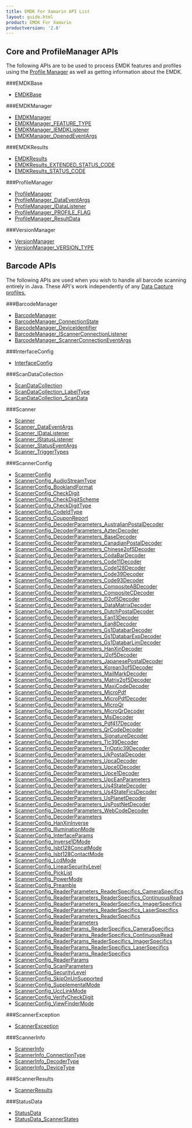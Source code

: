 ```yaml
---
title: EMDK For Xamarin API List
layout: guide.html
product: EMDK For Xamarin
productversion: '2.8'
---
```


## Core and ProfileManager APIs
The following APIs are to be used to process EMDK features and profiles using the [Profile Manager](/emdk-for-xamarin/2-8/guide/profilemanager/about) as well as getting information about the EMDK.

###EMDKBase

* [EMDKBase](/emdk-for-xamarin/2-8/api/EMDKBase)


###EMDKManager

* [EMDKManager](/emdk-for-xamarin/2-8/api/EMDKManager)
* [EMDKManager_FEATURE_TYPE](/emdk-for-xamarin/2-8/api/EMDKManager_FEATURE_TYPE)
* [EMDKManager_IEMDKListener](/emdk-for-xamarin/2-8/api/EMDKManager_IEMDKListener)
* [EMDKManager_OpenedEventArgs](/emdk-for-xamarin/2-8/api/EMDKManager_OpenedEventArgs)


###EMDKResults

* [EMDKResults](/emdk-for-xamarin/2-8/api/EMDKResults)
* [EMDKResults_EXTENDED_STATUS_CODE](/emdk-for-xamarin/2-8/api/EMDKResults_EXTENDED_STATUS_CODE)
* [EMDKResults_STATUS_CODE](/emdk-for-xamarin/2-8/api/EMDKResults_STATUS_CODE)


###ProfileManager

* [ProfileManager](/emdk-for-xamarin/2-8/api/ProfileManager)
* [ProfileManager_DataEventArgs](/emdk-for-xamarin/2-8/api/ProfileManager_DataEventArgs)
* [ProfileManager_IDataListener](/emdk-for-xamarin/2-8/api/ProfileManager_IDataListener)
* [ProfileManager_PROFILE_FLAG](/emdk-for-xamarin/2-8/api/ProfileManager_PROFILE_FLAG)
* [ProfileManager_ResultData](/emdk-for-xamarin/2-8/api/ProfileManager_ResultData)


###VersionManager

* [VersionManager](/emdk-for-xamarin/2-8/api/VersionManager)
* [VersionManager_VERSION_TYPE](/emdk-for-xamarin/2-8/api/VersionManager_VERSION_TYPE)


## Barcode APIs
The following APIs are used when you wish to handle all barcode scanning entirely in Java. These API's work independently of any [Data Capture profiles.](/emdk-for-xamarin/2-8/mx/data-capture)


###BarcodeManager

* [BarcodeManager](/emdk-for-xamarin/2-8/api/BarcodeManager)
* [BarcodeManager_ConnectionState](/emdk-for-xamarin/2-8/api/BarcodeManager_ConnectionState)
* [BarcodeManager_DeviceIdentifier](/emdk-for-xamarin/2-8/api/BarcodeManager_DeviceIdentifier)
* [BarcodeManager_IScannerConnectionListener](/emdk-for-xamarin/2-8/api/BarcodeManager_IScannerConnectionListener)
* [BarcodeManager_ScannerConnectionEventArgs](/emdk-for-xamarin/2-8/api/BarcodeManager_ScannerConnectionEventArgs)


###InterfaceConfig

* [InterfaceConfig](/emdk-for-xamarin/2-8/api/InterfaceConfig)


###ScanDataCollection

* [ScanDataCollection](/emdk-for-xamarin/2-8/api/ScanDataCollection)
* [ScanDataCollection_LabelType](/emdk-for-xamarin/2-8/api/ScanDataCollection_LabelType)
* [ScanDataCollection_ScanData](/emdk-for-xamarin/2-8/api/ScanDataCollection_ScanData)


###Scanner

* [Scanner](/emdk-for-xamarin/2-8/api/Scanner)
* [Scanner_DataEventArgs](/emdk-for-xamarin/2-8/api/Scanner_DataEventArgs)
* [Scanner_IDataListener](/emdk-for-xamarin/2-8/api/Scanner_IDataListener)
* [Scanner_IStatusListener](/emdk-for-xamarin/2-8/api/Scanner_IStatusListener)
* [Scanner_StatusEventArgs](/emdk-for-xamarin/2-8/api/Scanner_StatusEventArgs)
* [Scanner_TriggerTypes](/emdk-for-xamarin/2-8/api/Scanner_TriggerTypes)


###ScannerConfig

* [ScannerConfig](/emdk-for-xamarin/2-8/api/ScannerConfig)
* [ScannerConfig_AudioStreamType](/emdk-for-xamarin/2-8/api/ScannerConfig_AudioStreamType)
* [ScannerConfig_BooklandFormat](/emdk-for-xamarin/2-8/api/ScannerConfig_BooklandFormat)
* [ScannerConfig_CheckDigit](/emdk-for-xamarin/2-8/api/ScannerConfig_CheckDigit)
* [ScannerConfig_CheckDigitScheme](/emdk-for-xamarin/2-8/api/ScannerConfig_CheckDigitScheme)
* [ScannerConfig_CheckDigitType](/emdk-for-xamarin/2-8/api/ScannerConfig_CheckDigitType)
* [ScannerConfig_CodeIdType](/emdk-for-xamarin/2-8/api/ScannerConfig_CodeIdType)
* [ScannerConfig_CouponReport](/emdk-for-xamarin/2-8/api/ScannerConfig_CouponReport)
* [ScannerConfig_DecoderParameters_AustralianPostalDecoder](/emdk-for-xamarin/2-8/api/ScannerConfig_DecoderParameters_AustralianPostalDecoder)
* [ScannerConfig_DecoderParameters_AztecDecoder](/emdk-for-xamarin/2-8/api/ScannerConfig_DecoderParameters_AztecDecoder)
* [ScannerConfig_DecoderParameters_BaseDecoder](/emdk-for-xamarin/2-8/api/ScannerConfig_DecoderParameters_BaseDecoder)
* [ScannerConfig_DecoderParameters_CanadianPostalDecoder](/emdk-for-xamarin/2-8/api/ScannerConfig_DecoderParameters_CanadianPostalDecoder)
* [ScannerConfig_DecoderParameters_Chinese2of5Decoder](/emdk-for-xamarin/2-8/api/ScannerConfig_DecoderParameters_Chinese2of5Decoder)
* [ScannerConfig_DecoderParameters_CodaBarDecoder](/emdk-for-xamarin/2-8/api/ScannerConfig_DecoderParameters_CodaBarDecoder)
* [ScannerConfig_DecoderParameters_Code11Decoder](/emdk-for-xamarin/2-8/api/ScannerConfig_DecoderParameters_Code11Decoder)
* [ScannerConfig_DecoderParameters_Code128Decoder](/emdk-for-xamarin/2-8/api/ScannerConfig_DecoderParameters_Code128Decoder)
* [ScannerConfig_DecoderParameters_Code39Decoder](/emdk-for-xamarin/2-8/api/ScannerConfig_DecoderParameters_Code39Decoder)
* [ScannerConfig_DecoderParameters_Code93Decoder](/emdk-for-xamarin/2-8/api/ScannerConfig_DecoderParameters_Code93Decoder)
* [ScannerConfig_DecoderParameters_CompositeABDecoder](/emdk-for-xamarin/2-8/api/ScannerConfig_DecoderParameters_CompositeABDecoder)
* [ScannerConfig_DecoderParameters_CompositeCDecoder](/emdk-for-xamarin/2-8/api/ScannerConfig_DecoderParameters_CompositeCDecoder)
* [ScannerConfig_DecoderParameters_D2of5Decoder](/emdk-for-xamarin/2-8/api/ScannerConfig_DecoderParameters_D2of5Decoder)
* [ScannerConfig_DecoderParameters_DataMatrixDecoder](/emdk-for-xamarin/2-8/api/ScannerConfig_DecoderParameters_DataMatrixDecoder)
* [ScannerConfig_DecoderParameters_DutchPostalDecoder](/emdk-for-xamarin/2-8/api/ScannerConfig_DecoderParameters_DutchPostalDecoder)
* [ScannerConfig_DecoderParameters_Ean13Decoder](/emdk-for-xamarin/2-8/api/ScannerConfig_DecoderParameters_Ean13Decoder)
* [ScannerConfig_DecoderParameters_Ean8Decoder](/emdk-for-xamarin/2-8/api/ScannerConfig_DecoderParameters_Ean8Decoder)
* [ScannerConfig_DecoderParameters_Gs1DatabarDecoder](/emdk-for-xamarin/2-8/api/ScannerConfig_DecoderParameters_Gs1DatabarDecoder)
* [ScannerConfig_DecoderParameters_Gs1DatabarExpDecoder](/emdk-for-xamarin/2-8/api/ScannerConfig_DecoderParameters_Gs1DatabarExpDecoder)
* [ScannerConfig_DecoderParameters_Gs1DatabarLimDecoder](/emdk-for-xamarin/2-8/api/ScannerConfig_DecoderParameters_Gs1DatabarLimDecoder)
* [ScannerConfig_DecoderParameters_HanXinDecoder](/emdk-for-xamarin/2-8/api/ScannerConfig_DecoderParameters_HanXinDecoder)
* [ScannerConfig_DecoderParameters_I2of5Decoder](/emdk-for-xamarin/2-8/api/ScannerConfig_DecoderParameters_I2of5Decoder)
* [ScannerConfig_DecoderParameters_JapanesePostalDecoder](/emdk-for-xamarin/2-8/api/ScannerConfig_DecoderParameters_JapanesePostalDecoder)
* [ScannerConfig_DecoderParameters_Korean3of5Decoder](/emdk-for-xamarin/2-8/api/ScannerConfig_DecoderParameters_Korean3of5Decoder)
* [ScannerConfig_DecoderParameters_MailMarkDecoder](/emdk-for-xamarin/2-8/api/ScannerConfig_DecoderParameters_MailMarkDecoder)
* [ScannerConfig_DecoderParameters_Matrix2of5Decoder](/emdk-for-xamarin/2-8/api/ScannerConfig_DecoderParameters_Matrix2of5Decoder)
* [ScannerConfig_DecoderParameters_MaxiCodeDecoder](/emdk-for-xamarin/2-8/api/ScannerConfig_DecoderParameters_MaxiCodeDecoder)
* [ScannerConfig_DecoderParameters_MicroPdf](/emdk-for-xamarin/2-8/api/ScannerConfig_DecoderParameters_MicroPdf)
* [ScannerConfig_DecoderParameters_MicroPdfDecoder](/emdk-for-xamarin/2-8/api/ScannerConfig_DecoderParameters_MicroPdfDecoder)
* [ScannerConfig_DecoderParameters_MicroQr](/emdk-for-xamarin/2-8/api/ScannerConfig_DecoderParameters_MicroQr)
* [ScannerConfig_DecoderParameters_MicroQrDecoder](/emdk-for-xamarin/2-8/api/ScannerConfig_DecoderParameters_MicroQrDecoder)
* [ScannerConfig_DecoderParameters_MsiDecoder](/emdk-for-xamarin/2-8/api/ScannerConfig_DecoderParameters_MsiDecoder)
* [ScannerConfig_DecoderParameters_Pdf417Decoder](/emdk-for-xamarin/2-8/api/ScannerConfig_DecoderParameters_Pdf417Decoder)
* [ScannerConfig_DecoderParameters_QrCodeDecoder](/emdk-for-xamarin/2-8/api/ScannerConfig_DecoderParameters_QrCodeDecoder)
* [ScannerConfig_DecoderParameters_SignatureDecoder](/emdk-for-xamarin/2-8/api/ScannerConfig_DecoderParameters_SignatureDecoder)
* [ScannerConfig_DecoderParameters_Tlc39Decoder](/emdk-for-xamarin/2-8/api/ScannerConfig_DecoderParameters_Tlc39Decoder)
* [ScannerConfig_DecoderParameters_TriOptic39Decoder](/emdk-for-xamarin/2-8/api/ScannerConfig_DecoderParameters_TriOptic39Decoder)
* [ScannerConfig_DecoderParameters_UkPostalDecoder](/emdk-for-xamarin/2-8/api/ScannerConfig_DecoderParameters_UkPostalDecoder)
* [ScannerConfig_DecoderParameters_UpcaDecoder](/emdk-for-xamarin/2-8/api/ScannerConfig_DecoderParameters_UpcaDecoder)
* [ScannerConfig_DecoderParameters_Upce0Decoder](/emdk-for-xamarin/2-8/api/ScannerConfig_DecoderParameters_Upce0Decoder)
* [ScannerConfig_DecoderParameters_Upce1Decoder](/emdk-for-xamarin/2-8/api/ScannerConfig_DecoderParameters_Upce1Decoder)
* [ScannerConfig_DecoderParameters_UpcEanParameters](/emdk-for-xamarin/2-8/api/ScannerConfig_DecoderParameters_UpcEanParameters)
* [ScannerConfig_DecoderParameters_Us4StateDecoder](/emdk-for-xamarin/2-8/api/ScannerConfig_DecoderParameters_Us4StateDecoder)
* [ScannerConfig_DecoderParameters_Us4StateFicsDecoder](/emdk-for-xamarin/2-8/api/ScannerConfig_DecoderParameters_Us4StateFicsDecoder)
* [ScannerConfig_DecoderParameters_UsPlanetDecoder](/emdk-for-xamarin/2-8/api/ScannerConfig_DecoderParameters_UsPlanetDecoder)
* [ScannerConfig_DecoderParameters_UsPostNetDecoder](/emdk-for-xamarin/2-8/api/ScannerConfig_DecoderParameters_UsPostNetDecoder)
* [ScannerConfig_DecoderParameters_WebCodeDecoder](/emdk-for-xamarin/2-8/api/ScannerConfig_DecoderParameters_WebCodeDecoder)
* [ScannerConfig_DecoderParameters](/emdk-for-xamarin/2-8/api/ScannerConfig_DecoderParameters)
* [ScannerConfig_HanXinInverse](/emdk-for-xamarin/2-8/api/ScannerConfig_HanXinInverse)
* [ScannerConfig_IlluminationMode](/emdk-for-xamarin/2-8/api/ScannerConfig_IlluminationMode)
* [ScannerConfig_InterfaceParams](/emdk-for-xamarin/2-8/api/ScannerConfig_InterfaceParams)
* [ScannerConfig_Inverse1DMode](/emdk-for-xamarin/2-8/api/ScannerConfig_Inverse1DMode)
* [ScannerConfig_Isbt128ConcatMode](/emdk-for-xamarin/2-8/api/ScannerConfig_Isbt128ConcatMode)
* [ScannerConfig_Isbt128ContactMode](/emdk-for-xamarin/2-8/api/ScannerConfig_Isbt128ContactMode)
* [ScannerConfig_LcdMode](/emdk-for-xamarin/2-8/api/ScannerConfig_LcdMode)
* [ScannerConfig_LinearSecurityLevel](/emdk-for-xamarin/2-8/api/ScannerConfig_LinearSecurityLevel)
* [ScannerConfig_PickList](/emdk-for-xamarin/2-8/api/ScannerConfig_PickList)
* [ScannerConfig_PowerMode](/emdk-for-xamarin/2-8/api/ScannerConfig_PowerMode)
* [ScannerConfig_Preamble](/emdk-for-xamarin/2-8/api/ScannerConfig_Preamble)
* [ScannerConfig_ReaderParameters_ReaderSpecifics_CameraSpecifics](/emdk-for-xamarin/2-8/api/ScannerConfig_ReaderParameters_ReaderSpecifics_CameraSpecifics)
* [ScannerConfig_ReaderParameters_ReaderSpecifics_ContinuousRead](/emdk-for-xamarin/2-8/api/ScannerConfig_ReaderParameters_ReaderSpecifics_ContinuousRead)
* [ScannerConfig_ReaderParameters_ReaderSpecifics_ImagerSpecifics](/emdk-for-xamarin/2-8/api/ScannerConfig_ReaderParameters_ReaderSpecifics_ImagerSpecifics)
* [ScannerConfig_ReaderParameters_ReaderSpecifics_LaserSpecifics](/emdk-for-xamarin/2-8/api/ScannerConfig_ReaderParameters_ReaderSpecifics_LaserSpecifics)
* [ScannerConfig_ReaderParameters_ReaderSpecifics](/emdk-for-xamarin/2-8/api/ScannerConfig_ReaderParameters_ReaderSpecifics)
* [ScannerConfig_ReaderParameters](/emdk-for-xamarin/2-8/api/ScannerConfig_ReaderParameters)
* [ScannerConfig_ReaderParams_ReaderSpecifics_CameraSpecifics](/emdk-for-xamarin/2-8/api/ScannerConfig_ReaderParams_ReaderSpecifics_CameraSpecifics)
* [ScannerConfig_ReaderParams_ReaderSpecifics_ContinuousRead](/emdk-for-xamarin/2-8/api/ScannerConfig_ReaderParams_ReaderSpecifics_ContinuousRead)
* [ScannerConfig_ReaderParams_ReaderSpecifics_ImagerSpecifics](/emdk-for-xamarin/2-8/api/ScannerConfig_ReaderParams_ReaderSpecifics_ImagerSpecifics)
* [ScannerConfig_ReaderParams_ReaderSpecifics_LaserSpecifics](/emdk-for-xamarin/2-8/api/ScannerConfig_ReaderParams_ReaderSpecifics_LaserSpecifics)
* [ScannerConfig_ReaderParams_ReaderSpecifics](/emdk-for-xamarin/2-8/api/ScannerConfig_ReaderParams_ReaderSpecifics)
* [ScannerConfig_ReaderParams](/emdk-for-xamarin/2-8/api/ScannerConfig_ReaderParams)
* [ScannerConfig_ScanParameters](/emdk-for-xamarin/2-8/api/ScannerConfig_ScanParameters)
* [ScannerConfig_SecurityLevel](/emdk-for-xamarin/2-8/api/ScannerConfig_SecurityLevel)
* [ScannerConfig_SkipOnUnSupported](/emdk-for-xamarin/2-8/api/ScannerConfig_SkipOnUnSupported)
* [ScannerConfig_SupplementalMode](/emdk-for-xamarin/2-8/api/ScannerConfig_SupplementalMode)
* [ScannerConfig_UccLinkMode](/emdk-for-xamarin/2-8/api/ScannerConfig_UccLinkMode)
* [ScannerConfig_VerifyCheckDigit](/emdk-for-xamarin/2-8/api/ScannerConfig_VerifyCheckDigit)
* [ScannerConfig_ViewFinderMode](/emdk-for-xamarin/2-8/api/ScannerConfig_ViewFinderMode)


###ScannerException

* [ScannerException](/emdk-for-xamarin/2-8/api/ScannerException)


###ScannerInfo

* [ScannerInfo](/emdk-for-xamarin/2-8/api/ScannerInfo)
* [ScannerInfo_ConnectionType](/emdk-for-xamarin/2-8/api/ScannerInfo_ConnectionType)
* [ScannerInfo_DecoderType](/emdk-for-xamarin/2-8/api/ScannerInfo_DecoderType)
* [ScannerInfo_DeviceType](/emdk-for-xamarin/2-8/api/ScannerInfo_DeviceType)


###ScannerResults

* [ScannerResults](/emdk-for-xamarin/2-8/api/ScannerResults)


###StatusData

* [StatusData](/emdk-for-xamarin/2-8/api/StatusData)
* [StatusData_ScannerStates](/emdk-for-xamarin/2-8/api/StatusData_ScannerStates)





















